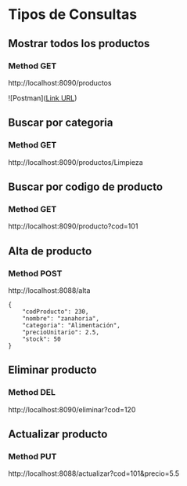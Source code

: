 # Tipos de Consultas

## Mostrar todos los productos
### Method GET
http://localhost:8090/productos

![Postman]([Link URL](https://github.com/jambrocio/03_microservicio_crud_productos_reactivo/blob/main/Configurar%20Postman%20para%20peticiones%20reactivas.png))  

## Buscar por categoria
### Method GET
http://localhost:8090/productos/Limpieza

## Buscar por codigo de producto
### Method GET
http://localhost:8090/producto?cod=101

## Alta de producto
### Method POST
http://localhost:8088/alta

```
{
    "codProducto": 230,
    "nombre": "zanahoria",
    "categoria": "Alimentación",
    "precioUnitario": 2.5,
    "stock": 50
}
```

## Eliminar producto
### Method DEL
http://localhost:8090/eliminar?cod=120

## Actualizar producto
### Method PUT
http://localhost:8088/actualizar?cod=101&precio=5.5
